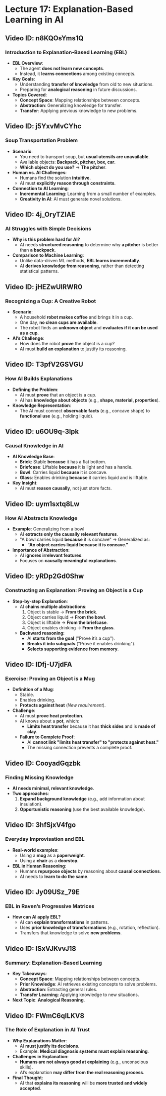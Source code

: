 # Lecture 17: Explanation-Based Learning in AI

## Video ID: n8KQOsYms1Q
### Introduction to Explanation-Based Learning (EBL)
- **EBL Overview**:
  - The agent **does not learn new concepts**.
  - Instead, it **learns connections** among existing concepts.
- **Key Goals**:
  - Understanding **transfer of knowledge** from old to new situations.
  - Preparing for **analogical reasoning** in future discussions.
- **Topics Covered**:
  - **Concept Space**: Mapping relationships between concepts.
  - **Abstraction**: Generalizing knowledge for transfer.
  - **Transfer**: Applying previous knowledge to new problems.

## Video ID: j5YxvMvCYhc
### Soup Transportation Problem
- **Scenario**:
  - You need to transport soup, but **usual utensils are unavailable**.
  - Available objects: **Backpack, pitcher, box, car**.
  - **Which object do you use?** → **The pitcher**.
- **Human vs. AI Challenges**:
  - Humans find the solution **intuitive**.
  - AI must **explicitly reason through constraints**.
- **Connection to AI Learning**:
  - **Incremental Learning**: Learning from a small number of examples.
  - **Creativity in AI**: AI must generate novel solutions.

## Video ID: 4j_OryTZIAE
### AI Struggles with Simple Decisions
- **Why is this problem hard for AI?**
  - AI needs **structured reasoning** to determine why **a pitcher** is better than **a backpack**.
- **Comparison to Machine Learning**:
  - Unlike data-driven ML methods, **EBL learns incrementally**.
  - AI **derives knowledge from reasoning**, rather than detecting statistical patterns.

## Video ID: jHEZwUlRWR0
### Recognizing a Cup: A Creative Robot
- **Scenario**:
  - A household **robot makes coffee** and brings it in a cup.
  - One day, **no clean cups are available**.
  - The robot finds an **unknown object** and **evaluates if it can be used as a cup**.
- **AI’s Challenge**:
  - How does the robot **prove** the object is a cup?
  - AI must **build an explanation** to justify its reasoning.

## Video ID: T3pfV2GSVGU
### How AI Builds Explanations
- **Defining the Problem**:
  - AI must **prove** that an object is a cup.
  - AI has **knowledge about objects** (e.g., **shape, material, properties**).
- **Knowledge Representation**:
  - The AI must connect **observable facts** (e.g., concave shape) to **functional use** (e.g., holding liquid).

## Video ID: u6OU9q-3lpk
### Causal Knowledge in AI
- **AI Knowledge Base**:
  - **Brick**: Stable **because** it has a flat bottom.
  - **Briefcase**: Liftable **because** it is light and has a handle.
  - **Bowl**: Carries liquid **because** it is concave.
  - **Glass**: Enables drinking **because** it carries liquid and is liftable.
- **Key Insight**:
  - AI must **reason causally**, not just store facts.

## Video ID: uym1sxtq8Lw
### How AI Abstracts Knowledge
- **Example**: Generalizing from a bowl
  - AI **extracts only the causally relevant features**.
  - "A bowl carries liquid **because** it is concave" → Generalized as:
    - **"An object carries liquid because it is concave."**
- **Importance of Abstraction**:
  - AI **ignores irrelevant features**.
  - Focuses on **causally meaningful explanations**.

## Video ID: yRDp2Gd0Shw
### Constructing an Explanation: Proving an Object is a Cup
- **Step-by-step Explanation**:
  - AI **chains multiple abstractions**:
    1. Object is stable → **From the brick**.
    2. Object carries liquid → **From the bowl**.
    3. Object is liftable → **From the briefcase**.
    4. Object enables drinking → **From the glass**.
  - **Backward reasoning**:
    - AI **starts from the goal** ("Prove it’s a cup").
    - **Breaks it into subgoals** ("Prove it enables drinking").
    - **Selects supporting evidence from memory**.

## Video ID: IDfj-U7jdFA
### Exercise: Proving an Object is a Mug
- **Definition of a Mug**:
  - Stable.
  - Enables drinking.
  - **Protects against heat** (*New requirement*).
- **Challenge**:
  - AI must **prove heat protection**.
  - AI knows about a **pot**, which:
    - **Limits heat transfer** because it has **thick sides** and is **made of clay**.
  - **Failure to Complete Proof**:
    - AI **cannot link "limits heat transfer" to "protects against heat."**
    - The missing connection prevents a complete proof.

## Video ID: CooyadGqzbk
### Finding Missing Knowledge
- **AI needs minimal, relevant knowledge**.
- **Two approaches**:
  1. **Expand background knowledge** (e.g., add information about insulation).
  2. **Opportunistic reasoning** (use the best available knowledge).

## Video ID: 3hfSjxV4fgo
### Everyday Improvisation and EBL
- **Real-world examples**:
  - Using a **mug** as a **paperweight**.
  - Using a **chair** as a **doorstop**.
- **EBL in Human Reasoning**:
  - Humans **repurpose objects** by reasoning about **causal connections**.
  - AI needs to **learn to do the same**.

## Video ID: Jy09USz_79E
### EBL in Raven’s Progressive Matrices
- **How can AI apply EBL?**
  - AI can **explain transformations** in patterns.
  - Uses **prior knowledge of transformations** (e.g., rotation, reflection).
  - Transfers that knowledge to solve **new problems**.

## Video ID: ISxVJKvvJ18
### Summary: Explanation-Based Learning
- **Key Takeaways**:
  - **Concept Space**: Mapping relationships between concepts.
  - **Prior Knowledge**: AI retrieves existing concepts to solve problems.
  - **Abstraction**: Extracting general rules.
  - **Transfer Learning**: Applying knowledge to new situations.
- **Next Topic**: **Analogical Reasoning**.

## Video ID: FWmC6qILKV8
### The Role of Explanation in AI Trust
- **Why Explanations Matter**:
  - AI **must justify its decisions**.
  - Example: **Medical diagnosis systems must explain reasoning**.
- **Challenges in Explanation**:
  - **Humans are not always good at explaining** (e.g., unconscious skills).
  - AI’s explanation **may differ from the real reasoning process**.
- **Final Thought**:
  - AI that **explains its reasoning** will be **more trusted and widely accepted**.

